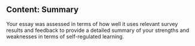 ## Content: Summary

Your essay was assessed in terms of how well it uses relevant survey results and feedback to provide a detailed summary of your strengths and weaknesses in terms of self-regulated learning.
